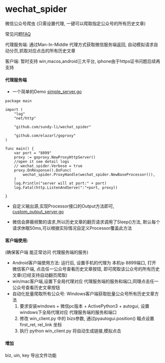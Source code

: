 # wechat_spider
微信公众号爬虫  (只需设置代理, 一键可以爬取指定公众号的所有历史文章)

常见问题[FAQ][3]

代理服务端: 通过Man-In-Middle 代理方式获取微信服务端返回, 自动模拟请求自动分页,抓取对应点击的所有历史文章

客户端:   暂时支持 win,macos,android三大平台,  iphone由于https证书问题后续再支持

#### 代理服务端
- 一个简单的Demo  [simple_server.go][1]

```
package main

import (
	"log"
	"net/http"

	"github.com/sundy-li/wechat_spider"

	"github.com/elazarl/goproxy"
)

func main() {
	var port = "8899"
	proxy := goproxy.NewProxyHttpServer()
	//open it see detail logs
	// wechat_spider.Verbose = true
	proxy.OnResponse().DoFunc(
		wechat_spider.ProxyHandle(wechat_spider.NewBaseProcessor()),
	)
	log.Println("server will at port:" + port)
	log.Fatal(http.ListenAndServe(":"+port, proxy))

}
```

- 自定义输出源,实现Processor接口的Output方法即可, [custom_output_server.go][2]


[1]: https://github.com/sundy-li/wechat_spider/blob/master/examples/simple_server.go
[2]: https://github.com/sundy-li/wechat_spider/blob/master/examples/custom_output_server.go
[3]: https://github.com/sundy-li/wechat_spider/blob/master/FAQ.md

- 微信会屏蔽频繁的请求,所以历史文章的翻页请求调用了Sleep()方法, 默认每个请求休眠50ms,可以根据实际情况自定义Processor覆盖此方法


#### 客户端使用:
  (确保客户端 能正常访问 代理服务端的服务)

- Android客户端使用方法:
  运行后, 设置手机的代理为 本机ip 8899端口,  打开微信客户端, 点击任一公众号查看历史文章按钮, 即可爬取该公众号的所有历史文章(已经支持自动翻页爬取)
- win/mac客户端,设置下全局代理对应 代理服务端的服务和端口,同理点击任一公众号查看历史文章按钮
- 自动化批量爬取所有公众号:  Windows客户端获取批量公众号所有历史文章方法
  1. 要求安装windows +  微信pc版本 + ActivePython3 + autogui, 设置windows下全局代理对应 代理服务端的服务和端口
  2. 修改 win_client.py 中的 bizs参数, 通过pyautogui.position() 瞄点设置 first_ret, rel_link 坐标
  3. 执行 python win_client.py 将自动生成链接,模拟点击

#### 增加
biz, uin, key 导出文件功能